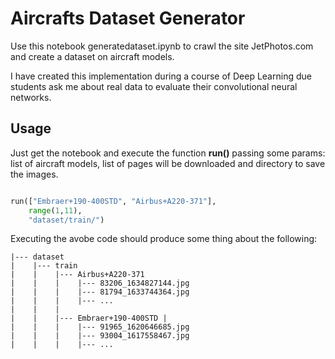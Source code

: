 # Aircrafts Dataset Generator

Use this notebook generatedataset.ipynb to crawl the site JetPhotos.com and create a dataset on aircraft models. 

I have created this implementation during a course of Deep Learning due students ask me about real data to evaluate their convolutional neural networks.


## Usage

Just get the notebook and execute the function **run()** passing some params: list of aircraft models, list of pages will be downloaded and directory to save the images.

```py

run(["Embraer+190-400STD", "Airbus+A220-371"], 
    range(1,11), 
    "dataset/train/")

```
Executing the avobe code should produce some thing about the following:
```
|--- dataset
|    |--- train
|    |    |--- Airbus+A220-371  
|    |    |    |--- 83206_1634827144.jpg
|    |    |    |--- 81794_1633744364.jpg
|    |    |    |--- ...
|    |    |
|    |    |--- Embraer+190-400STD |
|    |    |    |--- 91965_1620646685.jpg
|    |    |    |--- 93004_1617558467.jpg
|    |    |    |--- ...
                
```

